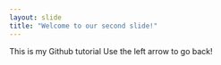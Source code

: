 ```yaml
---
layout: slide
title: "Welcome to our second slide!"
---
```

This is my Github tutorial
Use the left arrow to go back!
